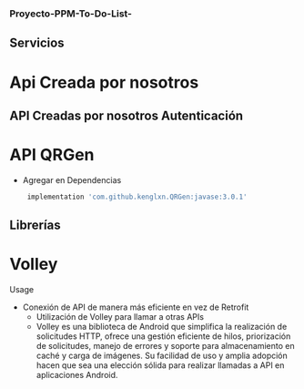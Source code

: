 ### Proyecto-PPM-To-Do-List-

## **Servicios** 

# Api Creada por nosotros
API Creadas por nosotros Autenticación
 - 

# API QRGen
- Agregar en Dependencias 
    ```ruby
     implementation 'com.github.kenglxn.QRGen:javase:3.0.1'
     ```

     


## **Librerías**


# Volley
Usage
- Conexión de API de manera más eficiente en vez de Retrofit
    - Utilización de Volley para llamar a otras APIs
    -  Volley es una biblioteca de Android que simplifica la realización de solicitudes HTTP, ofrece una gestión eficiente de hilos,        priorización de solicitudes, manejo de errores y soporte para almacenamiento en caché y carga de imágenes. Su facilidad de uso y amplia adopción hacen que sea una elección sólida para realizar llamadas a API en aplicaciones Android.

